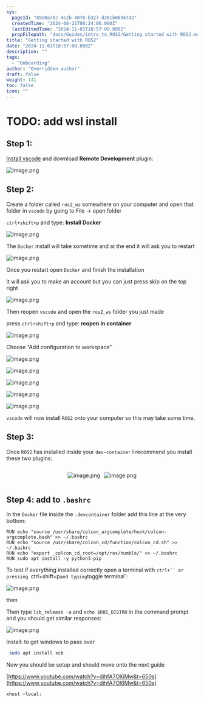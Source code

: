 ```yaml
---
sys:
  pageId: "89e0a78c-4e2b-4070-b327-d28cb0694742"
  createdTime: "2024-08-21T00:24:00.000Z"
  lastEditedTime: "2024-11-01T18:57:00.000Z"
  propFilepath: "docs/Guides/intro_to_ROS2/Getting started with ROS2.md"
title: "Getting started with ROS2"
date: "2024-11-01T18:57:00.000Z"
description: ""
tags:
  - "Onboarding"
author: "Overridden author"
draft: false
weight: 141
toc: false
icon: ""
---
```


# TODO: add wsl install

## Step 1:

[Install vscode](https://code.visualstudio.com/download) and download **Remote Development** plugin:

![image.png](https://prod-files-secure.s3.us-west-2.amazonaws.com/d518164a-d88e-44d1-a4ee-3adb3bd8bce0/efb52993-1881-4a40-b95e-6f020334f022/image.png?X-Amz-Algorithm=AWS4-HMAC-SHA256&X-Amz-Content-Sha256=UNSIGNED-PAYLOAD&X-Amz-Credential=ASIAZI2LB466ZXSFVZGH%2F20250412%2Fus-west-2%2Fs3%2Faws4_request&X-Amz-Date=20250412T140148Z&X-Amz-Expires=3600&X-Amz-Security-Token=IQoJb3JpZ2luX2VjEF0aCXVzLXdlc3QtMiJHMEUCIAxtt3%2BkFwhjJaryz0eStReautFoUTrxOXX4NzIlxzfgAiEAo6vomChDFuZGzBNPgYG%2FwNJN6%2FZ5VZ8tO7vbVNSUgP4qiAQI1v%2F%2F%2F%2F%2F%2F%2F%2F%2F%2FARAAGgw2Mzc0MjMxODM4MDUiDK5vU6vkSsGM84uZESrcAwAcRIkLFhzJSwdQQ4LFGwZ2Ms0GD1Sk04p%2B6DLKfEyQxQf0PcPe6YWwZWtzL0qmTc6mxmagiuJ1xbSvUovIfX%2BJ%2BH%2FrFCqUULAfnqu0xOzwOURXepEoQlUpDHEq5JZi8dLQByFml8Wl9%2FtrDoHfQEsF4O1RqVr22JgcZ9wCNxQyVpL5ixg99xjsFD73FQ%2FrN8VeUvjoABxF16mOyE3ChaBqjgOM6IXcDlU02kfgAtuiBuDjDwMRBegXs%2Bt%2Fyk7bKsEFEpdfZFv9YsgX7BF4awydwHM80h52jV8oJVhC4UGt5Wq7mpjxzkgPXyZBlSmmEm7kQ4lBkM51Jlb2FpuCjEQicIyHgi%2Bj%2BX5o6jGCjd1oHtzauna5M9XGaGxN3SyF3TcGK87C8nJMuMbpGVt2aSgSiD8sia7QpL4gm0%2FJ0L977%2Bh4zEuLBaVGLeEbVV5RVK8ijJNz1QhazEHIda2Hz8F2L%2B8khQJXHHemlAQYOsnZIrFGSYz9mdAmIoBABJiJV37Bvb9DMHpM%2Fr46JVsLvwjwIOgx5hySRnzRceIAz1c36s1A8UksEGMS8b352h3L1ntACMwSx9976sq81XNCY14Jf5wydzLU3bKp55Iq3ImxQ4shoBbsqR%2F%2BOcZgMJDM6b8GOqUBA0cFbvdZ0307MqPpjjJoOwvS7Wnxgcg4U1q7sVv6Mq5PDRmS9%2FFxf5XFigP%2Fu3Dxk0p8B3HeFOKxLo9hJyIkpKowgkrDNqt3OAaKjfiX9WnxGnBC8b7hmlNFHa4kT%2FV%2FPB2WmnTx4W4tybiWT98X9C86v0QwdYQ%2Ba5k%2BI2KTTbgjIVlpBdrxAuG%2Fm2zxVypNkypN1EXLpwT7zZ2GRLT65X8SgRUJ&X-Amz-Signature=943c843df1f437669e06fad617f87f4a7aea22bd54647d9014207d076e5481f0&X-Amz-SignedHeaders=host&x-id=GetObject)

## Step 2:

Create a folder called `ros2_ws` somewhere on your computer and open that folder in `vscode` by going to File → open folder 

`ctrl+shift+p` and type: **Install Docker**

![image.png](https://prod-files-secure.s3.us-west-2.amazonaws.com/d518164a-d88e-44d1-a4ee-3adb3bd8bce0/2269dc0e-1cd5-47ff-bceb-c04ad9b2eab0/image.png?X-Amz-Algorithm=AWS4-HMAC-SHA256&X-Amz-Content-Sha256=UNSIGNED-PAYLOAD&X-Amz-Credential=ASIAZI2LB466ZXSFVZGH%2F20250412%2Fus-west-2%2Fs3%2Faws4_request&X-Amz-Date=20250412T140148Z&X-Amz-Expires=3600&X-Amz-Security-Token=IQoJb3JpZ2luX2VjEF0aCXVzLXdlc3QtMiJHMEUCIAxtt3%2BkFwhjJaryz0eStReautFoUTrxOXX4NzIlxzfgAiEAo6vomChDFuZGzBNPgYG%2FwNJN6%2FZ5VZ8tO7vbVNSUgP4qiAQI1v%2F%2F%2F%2F%2F%2F%2F%2F%2F%2FARAAGgw2Mzc0MjMxODM4MDUiDK5vU6vkSsGM84uZESrcAwAcRIkLFhzJSwdQQ4LFGwZ2Ms0GD1Sk04p%2B6DLKfEyQxQf0PcPe6YWwZWtzL0qmTc6mxmagiuJ1xbSvUovIfX%2BJ%2BH%2FrFCqUULAfnqu0xOzwOURXepEoQlUpDHEq5JZi8dLQByFml8Wl9%2FtrDoHfQEsF4O1RqVr22JgcZ9wCNxQyVpL5ixg99xjsFD73FQ%2FrN8VeUvjoABxF16mOyE3ChaBqjgOM6IXcDlU02kfgAtuiBuDjDwMRBegXs%2Bt%2Fyk7bKsEFEpdfZFv9YsgX7BF4awydwHM80h52jV8oJVhC4UGt5Wq7mpjxzkgPXyZBlSmmEm7kQ4lBkM51Jlb2FpuCjEQicIyHgi%2Bj%2BX5o6jGCjd1oHtzauna5M9XGaGxN3SyF3TcGK87C8nJMuMbpGVt2aSgSiD8sia7QpL4gm0%2FJ0L977%2Bh4zEuLBaVGLeEbVV5RVK8ijJNz1QhazEHIda2Hz8F2L%2B8khQJXHHemlAQYOsnZIrFGSYz9mdAmIoBABJiJV37Bvb9DMHpM%2Fr46JVsLvwjwIOgx5hySRnzRceIAz1c36s1A8UksEGMS8b352h3L1ntACMwSx9976sq81XNCY14Jf5wydzLU3bKp55Iq3ImxQ4shoBbsqR%2F%2BOcZgMJDM6b8GOqUBA0cFbvdZ0307MqPpjjJoOwvS7Wnxgcg4U1q7sVv6Mq5PDRmS9%2FFxf5XFigP%2Fu3Dxk0p8B3HeFOKxLo9hJyIkpKowgkrDNqt3OAaKjfiX9WnxGnBC8b7hmlNFHa4kT%2FV%2FPB2WmnTx4W4tybiWT98X9C86v0QwdYQ%2Ba5k%2BI2KTTbgjIVlpBdrxAuG%2Fm2zxVypNkypN1EXLpwT7zZ2GRLT65X8SgRUJ&X-Amz-Signature=880fa75b667d2ee870d5fb53320b2406bb83ae641023d0aa7281bae68ca9c382&X-Amz-SignedHeaders=host&x-id=GetObject)

The `Docker` install will take sometime and at the end it will ask you to restart

![image.png](https://prod-files-secure.s3.us-west-2.amazonaws.com/d518164a-d88e-44d1-a4ee-3adb3bd8bce0/ed233f78-be33-4b1f-b89c-9c346c0e961e/image.png?X-Amz-Algorithm=AWS4-HMAC-SHA256&X-Amz-Content-Sha256=UNSIGNED-PAYLOAD&X-Amz-Credential=ASIAZI2LB466ZXSFVZGH%2F20250412%2Fus-west-2%2Fs3%2Faws4_request&X-Amz-Date=20250412T140148Z&X-Amz-Expires=3600&X-Amz-Security-Token=IQoJb3JpZ2luX2VjEF0aCXVzLXdlc3QtMiJHMEUCIAxtt3%2BkFwhjJaryz0eStReautFoUTrxOXX4NzIlxzfgAiEAo6vomChDFuZGzBNPgYG%2FwNJN6%2FZ5VZ8tO7vbVNSUgP4qiAQI1v%2F%2F%2F%2F%2F%2F%2F%2F%2F%2FARAAGgw2Mzc0MjMxODM4MDUiDK5vU6vkSsGM84uZESrcAwAcRIkLFhzJSwdQQ4LFGwZ2Ms0GD1Sk04p%2B6DLKfEyQxQf0PcPe6YWwZWtzL0qmTc6mxmagiuJ1xbSvUovIfX%2BJ%2BH%2FrFCqUULAfnqu0xOzwOURXepEoQlUpDHEq5JZi8dLQByFml8Wl9%2FtrDoHfQEsF4O1RqVr22JgcZ9wCNxQyVpL5ixg99xjsFD73FQ%2FrN8VeUvjoABxF16mOyE3ChaBqjgOM6IXcDlU02kfgAtuiBuDjDwMRBegXs%2Bt%2Fyk7bKsEFEpdfZFv9YsgX7BF4awydwHM80h52jV8oJVhC4UGt5Wq7mpjxzkgPXyZBlSmmEm7kQ4lBkM51Jlb2FpuCjEQicIyHgi%2Bj%2BX5o6jGCjd1oHtzauna5M9XGaGxN3SyF3TcGK87C8nJMuMbpGVt2aSgSiD8sia7QpL4gm0%2FJ0L977%2Bh4zEuLBaVGLeEbVV5RVK8ijJNz1QhazEHIda2Hz8F2L%2B8khQJXHHemlAQYOsnZIrFGSYz9mdAmIoBABJiJV37Bvb9DMHpM%2Fr46JVsLvwjwIOgx5hySRnzRceIAz1c36s1A8UksEGMS8b352h3L1ntACMwSx9976sq81XNCY14Jf5wydzLU3bKp55Iq3ImxQ4shoBbsqR%2F%2BOcZgMJDM6b8GOqUBA0cFbvdZ0307MqPpjjJoOwvS7Wnxgcg4U1q7sVv6Mq5PDRmS9%2FFxf5XFigP%2Fu3Dxk0p8B3HeFOKxLo9hJyIkpKowgkrDNqt3OAaKjfiX9WnxGnBC8b7hmlNFHa4kT%2FV%2FPB2WmnTx4W4tybiWT98X9C86v0QwdYQ%2Ba5k%2BI2KTTbgjIVlpBdrxAuG%2Fm2zxVypNkypN1EXLpwT7zZ2GRLT65X8SgRUJ&X-Amz-Signature=e0c83e62496c8070c65e1d3720e953fd59c5ac1f5af568694431a1fdf211ec83&X-Amz-SignedHeaders=host&x-id=GetObject)

Once you restart open `Docker` and finish the installation

It will ask you to make an account but you can just press skip on the top right

![image.png](https://prod-files-secure.s3.us-west-2.amazonaws.com/d518164a-d88e-44d1-a4ee-3adb3bd8bce0/21010ad9-1659-4fd9-9f59-9932a09b2a3d/image.png?X-Amz-Algorithm=AWS4-HMAC-SHA256&X-Amz-Content-Sha256=UNSIGNED-PAYLOAD&X-Amz-Credential=ASIAZI2LB466ZXSFVZGH%2F20250412%2Fus-west-2%2Fs3%2Faws4_request&X-Amz-Date=20250412T140148Z&X-Amz-Expires=3600&X-Amz-Security-Token=IQoJb3JpZ2luX2VjEF0aCXVzLXdlc3QtMiJHMEUCIAxtt3%2BkFwhjJaryz0eStReautFoUTrxOXX4NzIlxzfgAiEAo6vomChDFuZGzBNPgYG%2FwNJN6%2FZ5VZ8tO7vbVNSUgP4qiAQI1v%2F%2F%2F%2F%2F%2F%2F%2F%2F%2FARAAGgw2Mzc0MjMxODM4MDUiDK5vU6vkSsGM84uZESrcAwAcRIkLFhzJSwdQQ4LFGwZ2Ms0GD1Sk04p%2B6DLKfEyQxQf0PcPe6YWwZWtzL0qmTc6mxmagiuJ1xbSvUovIfX%2BJ%2BH%2FrFCqUULAfnqu0xOzwOURXepEoQlUpDHEq5JZi8dLQByFml8Wl9%2FtrDoHfQEsF4O1RqVr22JgcZ9wCNxQyVpL5ixg99xjsFD73FQ%2FrN8VeUvjoABxF16mOyE3ChaBqjgOM6IXcDlU02kfgAtuiBuDjDwMRBegXs%2Bt%2Fyk7bKsEFEpdfZFv9YsgX7BF4awydwHM80h52jV8oJVhC4UGt5Wq7mpjxzkgPXyZBlSmmEm7kQ4lBkM51Jlb2FpuCjEQicIyHgi%2Bj%2BX5o6jGCjd1oHtzauna5M9XGaGxN3SyF3TcGK87C8nJMuMbpGVt2aSgSiD8sia7QpL4gm0%2FJ0L977%2Bh4zEuLBaVGLeEbVV5RVK8ijJNz1QhazEHIda2Hz8F2L%2B8khQJXHHemlAQYOsnZIrFGSYz9mdAmIoBABJiJV37Bvb9DMHpM%2Fr46JVsLvwjwIOgx5hySRnzRceIAz1c36s1A8UksEGMS8b352h3L1ntACMwSx9976sq81XNCY14Jf5wydzLU3bKp55Iq3ImxQ4shoBbsqR%2F%2BOcZgMJDM6b8GOqUBA0cFbvdZ0307MqPpjjJoOwvS7Wnxgcg4U1q7sVv6Mq5PDRmS9%2FFxf5XFigP%2Fu3Dxk0p8B3HeFOKxLo9hJyIkpKowgkrDNqt3OAaKjfiX9WnxGnBC8b7hmlNFHa4kT%2FV%2FPB2WmnTx4W4tybiWT98X9C86v0QwdYQ%2Ba5k%2BI2KTTbgjIVlpBdrxAuG%2Fm2zxVypNkypN1EXLpwT7zZ2GRLT65X8SgRUJ&X-Amz-Signature=1ab60b9ae43e4b24302e78bffe762af44e10763a369af96cb1931fdcfcdb691f&X-Amz-SignedHeaders=host&x-id=GetObject)

Then reopen `vscode` and open the `ros2_ws` folder you just made

press `ctrl+shift+p` and type: **reopen in container**

![image.png](https://prod-files-secure.s3.us-west-2.amazonaws.com/d518164a-d88e-44d1-a4ee-3adb3bd8bce0/4e93b8c2-41ad-488c-8095-c74205196118/image.png?X-Amz-Algorithm=AWS4-HMAC-SHA256&X-Amz-Content-Sha256=UNSIGNED-PAYLOAD&X-Amz-Credential=ASIAZI2LB466ZXSFVZGH%2F20250412%2Fus-west-2%2Fs3%2Faws4_request&X-Amz-Date=20250412T140148Z&X-Amz-Expires=3600&X-Amz-Security-Token=IQoJb3JpZ2luX2VjEF0aCXVzLXdlc3QtMiJHMEUCIAxtt3%2BkFwhjJaryz0eStReautFoUTrxOXX4NzIlxzfgAiEAo6vomChDFuZGzBNPgYG%2FwNJN6%2FZ5VZ8tO7vbVNSUgP4qiAQI1v%2F%2F%2F%2F%2F%2F%2F%2F%2F%2FARAAGgw2Mzc0MjMxODM4MDUiDK5vU6vkSsGM84uZESrcAwAcRIkLFhzJSwdQQ4LFGwZ2Ms0GD1Sk04p%2B6DLKfEyQxQf0PcPe6YWwZWtzL0qmTc6mxmagiuJ1xbSvUovIfX%2BJ%2BH%2FrFCqUULAfnqu0xOzwOURXepEoQlUpDHEq5JZi8dLQByFml8Wl9%2FtrDoHfQEsF4O1RqVr22JgcZ9wCNxQyVpL5ixg99xjsFD73FQ%2FrN8VeUvjoABxF16mOyE3ChaBqjgOM6IXcDlU02kfgAtuiBuDjDwMRBegXs%2Bt%2Fyk7bKsEFEpdfZFv9YsgX7BF4awydwHM80h52jV8oJVhC4UGt5Wq7mpjxzkgPXyZBlSmmEm7kQ4lBkM51Jlb2FpuCjEQicIyHgi%2Bj%2BX5o6jGCjd1oHtzauna5M9XGaGxN3SyF3TcGK87C8nJMuMbpGVt2aSgSiD8sia7QpL4gm0%2FJ0L977%2Bh4zEuLBaVGLeEbVV5RVK8ijJNz1QhazEHIda2Hz8F2L%2B8khQJXHHemlAQYOsnZIrFGSYz9mdAmIoBABJiJV37Bvb9DMHpM%2Fr46JVsLvwjwIOgx5hySRnzRceIAz1c36s1A8UksEGMS8b352h3L1ntACMwSx9976sq81XNCY14Jf5wydzLU3bKp55Iq3ImxQ4shoBbsqR%2F%2BOcZgMJDM6b8GOqUBA0cFbvdZ0307MqPpjjJoOwvS7Wnxgcg4U1q7sVv6Mq5PDRmS9%2FFxf5XFigP%2Fu3Dxk0p8B3HeFOKxLo9hJyIkpKowgkrDNqt3OAaKjfiX9WnxGnBC8b7hmlNFHa4kT%2FV%2FPB2WmnTx4W4tybiWT98X9C86v0QwdYQ%2Ba5k%2BI2KTTbgjIVlpBdrxAuG%2Fm2zxVypNkypN1EXLpwT7zZ2GRLT65X8SgRUJ&X-Amz-Signature=118d0d3368d77fa0e2f46880437e82e7cf610fe817b3acc8abb8bcaf5c7eef5c&X-Amz-SignedHeaders=host&x-id=GetObject)

Choose “Add configuration to workspace”

![image.png](https://prod-files-secure.s3.us-west-2.amazonaws.com/d518164a-d88e-44d1-a4ee-3adb3bd8bce0/9560b282-5060-4989-ba37-97e7b2c22476/image.png?X-Amz-Algorithm=AWS4-HMAC-SHA256&X-Amz-Content-Sha256=UNSIGNED-PAYLOAD&X-Amz-Credential=ASIAZI2LB466ZXSFVZGH%2F20250412%2Fus-west-2%2Fs3%2Faws4_request&X-Amz-Date=20250412T140148Z&X-Amz-Expires=3600&X-Amz-Security-Token=IQoJb3JpZ2luX2VjEF0aCXVzLXdlc3QtMiJHMEUCIAxtt3%2BkFwhjJaryz0eStReautFoUTrxOXX4NzIlxzfgAiEAo6vomChDFuZGzBNPgYG%2FwNJN6%2FZ5VZ8tO7vbVNSUgP4qiAQI1v%2F%2F%2F%2F%2F%2F%2F%2F%2F%2FARAAGgw2Mzc0MjMxODM4MDUiDK5vU6vkSsGM84uZESrcAwAcRIkLFhzJSwdQQ4LFGwZ2Ms0GD1Sk04p%2B6DLKfEyQxQf0PcPe6YWwZWtzL0qmTc6mxmagiuJ1xbSvUovIfX%2BJ%2BH%2FrFCqUULAfnqu0xOzwOURXepEoQlUpDHEq5JZi8dLQByFml8Wl9%2FtrDoHfQEsF4O1RqVr22JgcZ9wCNxQyVpL5ixg99xjsFD73FQ%2FrN8VeUvjoABxF16mOyE3ChaBqjgOM6IXcDlU02kfgAtuiBuDjDwMRBegXs%2Bt%2Fyk7bKsEFEpdfZFv9YsgX7BF4awydwHM80h52jV8oJVhC4UGt5Wq7mpjxzkgPXyZBlSmmEm7kQ4lBkM51Jlb2FpuCjEQicIyHgi%2Bj%2BX5o6jGCjd1oHtzauna5M9XGaGxN3SyF3TcGK87C8nJMuMbpGVt2aSgSiD8sia7QpL4gm0%2FJ0L977%2Bh4zEuLBaVGLeEbVV5RVK8ijJNz1QhazEHIda2Hz8F2L%2B8khQJXHHemlAQYOsnZIrFGSYz9mdAmIoBABJiJV37Bvb9DMHpM%2Fr46JVsLvwjwIOgx5hySRnzRceIAz1c36s1A8UksEGMS8b352h3L1ntACMwSx9976sq81XNCY14Jf5wydzLU3bKp55Iq3ImxQ4shoBbsqR%2F%2BOcZgMJDM6b8GOqUBA0cFbvdZ0307MqPpjjJoOwvS7Wnxgcg4U1q7sVv6Mq5PDRmS9%2FFxf5XFigP%2Fu3Dxk0p8B3HeFOKxLo9hJyIkpKowgkrDNqt3OAaKjfiX9WnxGnBC8b7hmlNFHa4kT%2FV%2FPB2WmnTx4W4tybiWT98X9C86v0QwdYQ%2Ba5k%2BI2KTTbgjIVlpBdrxAuG%2Fm2zxVypNkypN1EXLpwT7zZ2GRLT65X8SgRUJ&X-Amz-Signature=ad500a46ca2bb3dde7c33ae047e5563e8f6f26bcd62ae6692ebe3626fdcdf8c8&X-Amz-SignedHeaders=host&x-id=GetObject)

![image.png](https://prod-files-secure.s3.us-west-2.amazonaws.com/d518164a-d88e-44d1-a4ee-3adb3bd8bce0/2ee63f81-886b-48e8-a553-dc6e5eac99e4/image.png?X-Amz-Algorithm=AWS4-HMAC-SHA256&X-Amz-Content-Sha256=UNSIGNED-PAYLOAD&X-Amz-Credential=ASIAZI2LB466ZXSFVZGH%2F20250412%2Fus-west-2%2Fs3%2Faws4_request&X-Amz-Date=20250412T140148Z&X-Amz-Expires=3600&X-Amz-Security-Token=IQoJb3JpZ2luX2VjEF0aCXVzLXdlc3QtMiJHMEUCIAxtt3%2BkFwhjJaryz0eStReautFoUTrxOXX4NzIlxzfgAiEAo6vomChDFuZGzBNPgYG%2FwNJN6%2FZ5VZ8tO7vbVNSUgP4qiAQI1v%2F%2F%2F%2F%2F%2F%2F%2F%2F%2FARAAGgw2Mzc0MjMxODM4MDUiDK5vU6vkSsGM84uZESrcAwAcRIkLFhzJSwdQQ4LFGwZ2Ms0GD1Sk04p%2B6DLKfEyQxQf0PcPe6YWwZWtzL0qmTc6mxmagiuJ1xbSvUovIfX%2BJ%2BH%2FrFCqUULAfnqu0xOzwOURXepEoQlUpDHEq5JZi8dLQByFml8Wl9%2FtrDoHfQEsF4O1RqVr22JgcZ9wCNxQyVpL5ixg99xjsFD73FQ%2FrN8VeUvjoABxF16mOyE3ChaBqjgOM6IXcDlU02kfgAtuiBuDjDwMRBegXs%2Bt%2Fyk7bKsEFEpdfZFv9YsgX7BF4awydwHM80h52jV8oJVhC4UGt5Wq7mpjxzkgPXyZBlSmmEm7kQ4lBkM51Jlb2FpuCjEQicIyHgi%2Bj%2BX5o6jGCjd1oHtzauna5M9XGaGxN3SyF3TcGK87C8nJMuMbpGVt2aSgSiD8sia7QpL4gm0%2FJ0L977%2Bh4zEuLBaVGLeEbVV5RVK8ijJNz1QhazEHIda2Hz8F2L%2B8khQJXHHemlAQYOsnZIrFGSYz9mdAmIoBABJiJV37Bvb9DMHpM%2Fr46JVsLvwjwIOgx5hySRnzRceIAz1c36s1A8UksEGMS8b352h3L1ntACMwSx9976sq81XNCY14Jf5wydzLU3bKp55Iq3ImxQ4shoBbsqR%2F%2BOcZgMJDM6b8GOqUBA0cFbvdZ0307MqPpjjJoOwvS7Wnxgcg4U1q7sVv6Mq5PDRmS9%2FFxf5XFigP%2Fu3Dxk0p8B3HeFOKxLo9hJyIkpKowgkrDNqt3OAaKjfiX9WnxGnBC8b7hmlNFHa4kT%2FV%2FPB2WmnTx4W4tybiWT98X9C86v0QwdYQ%2Ba5k%2BI2KTTbgjIVlpBdrxAuG%2Fm2zxVypNkypN1EXLpwT7zZ2GRLT65X8SgRUJ&X-Amz-Signature=31229b96307cb294c1a257910014b50a1e0a331c4ff625fe251f1525ac6cd25d&X-Amz-SignedHeaders=host&x-id=GetObject)

![image.png](https://prod-files-secure.s3.us-west-2.amazonaws.com/d518164a-d88e-44d1-a4ee-3adb3bd8bce0/ae1580b2-b048-407e-aed9-b584224a7a04/image.png?X-Amz-Algorithm=AWS4-HMAC-SHA256&X-Amz-Content-Sha256=UNSIGNED-PAYLOAD&X-Amz-Credential=ASIAZI2LB466ZXSFVZGH%2F20250412%2Fus-west-2%2Fs3%2Faws4_request&X-Amz-Date=20250412T140148Z&X-Amz-Expires=3600&X-Amz-Security-Token=IQoJb3JpZ2luX2VjEF0aCXVzLXdlc3QtMiJHMEUCIAxtt3%2BkFwhjJaryz0eStReautFoUTrxOXX4NzIlxzfgAiEAo6vomChDFuZGzBNPgYG%2FwNJN6%2FZ5VZ8tO7vbVNSUgP4qiAQI1v%2F%2F%2F%2F%2F%2F%2F%2F%2F%2FARAAGgw2Mzc0MjMxODM4MDUiDK5vU6vkSsGM84uZESrcAwAcRIkLFhzJSwdQQ4LFGwZ2Ms0GD1Sk04p%2B6DLKfEyQxQf0PcPe6YWwZWtzL0qmTc6mxmagiuJ1xbSvUovIfX%2BJ%2BH%2FrFCqUULAfnqu0xOzwOURXepEoQlUpDHEq5JZi8dLQByFml8Wl9%2FtrDoHfQEsF4O1RqVr22JgcZ9wCNxQyVpL5ixg99xjsFD73FQ%2FrN8VeUvjoABxF16mOyE3ChaBqjgOM6IXcDlU02kfgAtuiBuDjDwMRBegXs%2Bt%2Fyk7bKsEFEpdfZFv9YsgX7BF4awydwHM80h52jV8oJVhC4UGt5Wq7mpjxzkgPXyZBlSmmEm7kQ4lBkM51Jlb2FpuCjEQicIyHgi%2Bj%2BX5o6jGCjd1oHtzauna5M9XGaGxN3SyF3TcGK87C8nJMuMbpGVt2aSgSiD8sia7QpL4gm0%2FJ0L977%2Bh4zEuLBaVGLeEbVV5RVK8ijJNz1QhazEHIda2Hz8F2L%2B8khQJXHHemlAQYOsnZIrFGSYz9mdAmIoBABJiJV37Bvb9DMHpM%2Fr46JVsLvwjwIOgx5hySRnzRceIAz1c36s1A8UksEGMS8b352h3L1ntACMwSx9976sq81XNCY14Jf5wydzLU3bKp55Iq3ImxQ4shoBbsqR%2F%2BOcZgMJDM6b8GOqUBA0cFbvdZ0307MqPpjjJoOwvS7Wnxgcg4U1q7sVv6Mq5PDRmS9%2FFxf5XFigP%2Fu3Dxk0p8B3HeFOKxLo9hJyIkpKowgkrDNqt3OAaKjfiX9WnxGnBC8b7hmlNFHa4kT%2FV%2FPB2WmnTx4W4tybiWT98X9C86v0QwdYQ%2Ba5k%2BI2KTTbgjIVlpBdrxAuG%2Fm2zxVypNkypN1EXLpwT7zZ2GRLT65X8SgRUJ&X-Amz-Signature=56fdb3660f7bc4d8c15bbea35c13adf27014b7a53a576d9f3c23c4390851bcda&X-Amz-SignedHeaders=host&x-id=GetObject)

![image.png](https://prod-files-secure.s3.us-west-2.amazonaws.com/d518164a-d88e-44d1-a4ee-3adb3bd8bce0/53255b28-f75e-430f-b9e3-c0ac8577e42b/image.png?X-Amz-Algorithm=AWS4-HMAC-SHA256&X-Amz-Content-Sha256=UNSIGNED-PAYLOAD&X-Amz-Credential=ASIAZI2LB466ZXSFVZGH%2F20250412%2Fus-west-2%2Fs3%2Faws4_request&X-Amz-Date=20250412T140148Z&X-Amz-Expires=3600&X-Amz-Security-Token=IQoJb3JpZ2luX2VjEF0aCXVzLXdlc3QtMiJHMEUCIAxtt3%2BkFwhjJaryz0eStReautFoUTrxOXX4NzIlxzfgAiEAo6vomChDFuZGzBNPgYG%2FwNJN6%2FZ5VZ8tO7vbVNSUgP4qiAQI1v%2F%2F%2F%2F%2F%2F%2F%2F%2F%2FARAAGgw2Mzc0MjMxODM4MDUiDK5vU6vkSsGM84uZESrcAwAcRIkLFhzJSwdQQ4LFGwZ2Ms0GD1Sk04p%2B6DLKfEyQxQf0PcPe6YWwZWtzL0qmTc6mxmagiuJ1xbSvUovIfX%2BJ%2BH%2FrFCqUULAfnqu0xOzwOURXepEoQlUpDHEq5JZi8dLQByFml8Wl9%2FtrDoHfQEsF4O1RqVr22JgcZ9wCNxQyVpL5ixg99xjsFD73FQ%2FrN8VeUvjoABxF16mOyE3ChaBqjgOM6IXcDlU02kfgAtuiBuDjDwMRBegXs%2Bt%2Fyk7bKsEFEpdfZFv9YsgX7BF4awydwHM80h52jV8oJVhC4UGt5Wq7mpjxzkgPXyZBlSmmEm7kQ4lBkM51Jlb2FpuCjEQicIyHgi%2Bj%2BX5o6jGCjd1oHtzauna5M9XGaGxN3SyF3TcGK87C8nJMuMbpGVt2aSgSiD8sia7QpL4gm0%2FJ0L977%2Bh4zEuLBaVGLeEbVV5RVK8ijJNz1QhazEHIda2Hz8F2L%2B8khQJXHHemlAQYOsnZIrFGSYz9mdAmIoBABJiJV37Bvb9DMHpM%2Fr46JVsLvwjwIOgx5hySRnzRceIAz1c36s1A8UksEGMS8b352h3L1ntACMwSx9976sq81XNCY14Jf5wydzLU3bKp55Iq3ImxQ4shoBbsqR%2F%2BOcZgMJDM6b8GOqUBA0cFbvdZ0307MqPpjjJoOwvS7Wnxgcg4U1q7sVv6Mq5PDRmS9%2FFxf5XFigP%2Fu3Dxk0p8B3HeFOKxLo9hJyIkpKowgkrDNqt3OAaKjfiX9WnxGnBC8b7hmlNFHa4kT%2FV%2FPB2WmnTx4W4tybiWT98X9C86v0QwdYQ%2Ba5k%2BI2KTTbgjIVlpBdrxAuG%2Fm2zxVypNkypN1EXLpwT7zZ2GRLT65X8SgRUJ&X-Amz-Signature=7643a300f4876d921d7f9530ed6afc96a0016f9253afe38b1a72c401b467772d&X-Amz-SignedHeaders=host&x-id=GetObject)

![image.png](https://prod-files-secure.s3.us-west-2.amazonaws.com/d518164a-d88e-44d1-a4ee-3adb3bd8bce0/7c562767-5af9-4ffb-97d1-327bcdf4ee00/image.png?X-Amz-Algorithm=AWS4-HMAC-SHA256&X-Amz-Content-Sha256=UNSIGNED-PAYLOAD&X-Amz-Credential=ASIAZI2LB466ZXSFVZGH%2F20250412%2Fus-west-2%2Fs3%2Faws4_request&X-Amz-Date=20250412T140148Z&X-Amz-Expires=3600&X-Amz-Security-Token=IQoJb3JpZ2luX2VjEF0aCXVzLXdlc3QtMiJHMEUCIAxtt3%2BkFwhjJaryz0eStReautFoUTrxOXX4NzIlxzfgAiEAo6vomChDFuZGzBNPgYG%2FwNJN6%2FZ5VZ8tO7vbVNSUgP4qiAQI1v%2F%2F%2F%2F%2F%2F%2F%2F%2F%2FARAAGgw2Mzc0MjMxODM4MDUiDK5vU6vkSsGM84uZESrcAwAcRIkLFhzJSwdQQ4LFGwZ2Ms0GD1Sk04p%2B6DLKfEyQxQf0PcPe6YWwZWtzL0qmTc6mxmagiuJ1xbSvUovIfX%2BJ%2BH%2FrFCqUULAfnqu0xOzwOURXepEoQlUpDHEq5JZi8dLQByFml8Wl9%2FtrDoHfQEsF4O1RqVr22JgcZ9wCNxQyVpL5ixg99xjsFD73FQ%2FrN8VeUvjoABxF16mOyE3ChaBqjgOM6IXcDlU02kfgAtuiBuDjDwMRBegXs%2Bt%2Fyk7bKsEFEpdfZFv9YsgX7BF4awydwHM80h52jV8oJVhC4UGt5Wq7mpjxzkgPXyZBlSmmEm7kQ4lBkM51Jlb2FpuCjEQicIyHgi%2Bj%2BX5o6jGCjd1oHtzauna5M9XGaGxN3SyF3TcGK87C8nJMuMbpGVt2aSgSiD8sia7QpL4gm0%2FJ0L977%2Bh4zEuLBaVGLeEbVV5RVK8ijJNz1QhazEHIda2Hz8F2L%2B8khQJXHHemlAQYOsnZIrFGSYz9mdAmIoBABJiJV37Bvb9DMHpM%2Fr46JVsLvwjwIOgx5hySRnzRceIAz1c36s1A8UksEGMS8b352h3L1ntACMwSx9976sq81XNCY14Jf5wydzLU3bKp55Iq3ImxQ4shoBbsqR%2F%2BOcZgMJDM6b8GOqUBA0cFbvdZ0307MqPpjjJoOwvS7Wnxgcg4U1q7sVv6Mq5PDRmS9%2FFxf5XFigP%2Fu3Dxk0p8B3HeFOKxLo9hJyIkpKowgkrDNqt3OAaKjfiX9WnxGnBC8b7hmlNFHa4kT%2FV%2FPB2WmnTx4W4tybiWT98X9C86v0QwdYQ%2Ba5k%2BI2KTTbgjIVlpBdrxAuG%2Fm2zxVypNkypN1EXLpwT7zZ2GRLT65X8SgRUJ&X-Amz-Signature=72d761639416bc0edcd75f2ed46ebb362a281b834f3a3ca9f07f9a8a117fa6bc&X-Amz-SignedHeaders=host&x-id=GetObject)

`vscode` will now install `ROS2` onto your computer so this may take some time.

## Step 3:

Once `ROS2` has installed inside your `dev-container` I recommend you install these two plugins:

<div style="display: flex;flex-direction: row; column-gap:10px; max-width: 630px;justify-content: center;">
<div>

![image.png](https://prod-files-secure.s3.us-west-2.amazonaws.com/d518164a-d88e-44d1-a4ee-3adb3bd8bce0/3fc3d550-5a54-4ba1-ba6b-faa01cdb7369/image.png?X-Amz-Algorithm=AWS4-HMAC-SHA256&X-Amz-Content-Sha256=UNSIGNED-PAYLOAD&X-Amz-Credential=ASIAZI2LB4666IYI5PH6%2F20250412%2Fus-west-2%2Fs3%2Faws4_request&X-Amz-Date=20250412T140152Z&X-Amz-Expires=3600&X-Amz-Security-Token=IQoJb3JpZ2luX2VjEFkaCXVzLXdlc3QtMiJGMEQCIEXmbWV3JdrjK4DYUtbzE4VGl0Yjnf6aD%2BO6sE9vfdtDAiAkZYSenBz2OOJV%2BlI4t4czHu5JHd7Dw0%2BLKjdgUrYD7CqIBAjR%2F%2F%2F%2F%2F%2F%2F%2F%2F%2F8BEAAaDDYzNzQyMzE4MzgwNSIMulC%2FECgPAUeQDl9SKtwDpddLRuR8%2BMKN8WLsCRoa9OQktVjVrABVR6V0Ufn8qY3VWev8m88rnI2TuCvRpi6l8nBwECxtGhjofCPcCEG3oriHQOWJB8ucRjUjaGXOP80dcH2CZqVsYeb6pUWPSThEdfivlzL9sv%2Fnc8mKIFBFoTdaIl9AIoIhTi65fuJkNtpiy7nvTUlbCEQ4sDrP8aP7oWNpFOuSPkM2Fe6j7EKUT3MwIDSQNL8KRqo5ViV1ZRZ0Guo9rbkQ28x4KeJZf%2FUbsZpDUgDeITojQ6nndq3ANSqij6QkNJup0JQovLtdRX5H3g6m5NtF7WDJ9PIVlj22b3Q1r4q%2Fnk6mVpSaxtRMRKG4Ez%2FHoQL%2BV8Uol5CMze%2BbloiVvTP5TcnGO9q%2B8y5HXHavEHZn8KI9yfhk6Ox9LlbFd%2BLiEMbllSEAvsdmEj30T9raZC55xmp8BnDb%2Bo1VklhVP9BAFPFvHCTNfOMSL6QwnabWCaDDh0jmnh1NAN1lpvakeHlqzKDqYv4FBRGk8WKwZZmeKGkuxSs5txXKWI5fWop20mTqmOj6vjoKtvrXSXjL9I0G2grvPZ%2B51w0GcDDr9LVVrp7n6BqLYLBJPKMMMch9odmlonCXRGk6us3z6SfioZ3U410AU5AwyMbovwY6pgE98vfvoRvSAR1F9gYAAV3cGc3bf6ptjWtVwp3bvAodjNE%2FNlLpKb2QRe887a4ch7v7ERt1k7TrAyYgt5uSiENiMJKpWJ%2BUtrhUhTKN5l7Co4%2FkEcSTuI0oXcddnp10qJKavkqnq4qF5YV%2BNpjEWzSWN1IWSum44OnAITnWEXp9xlURiqNaaPutqS03BeZD6Ene2iHHvGEUPoUrVo0rsG8RZsbid%2BqW&X-Amz-Signature=44cd11c250348915ed98f1dc21a4e6a73ea4ae3e41da4608487c8610bb6c1e7d&X-Amz-SignedHeaders=host&x-id=GetObject)

</div>
<div>

![image.png](https://prod-files-secure.s3.us-west-2.amazonaws.com/d518164a-d88e-44d1-a4ee-3adb3bd8bce0/d994cc66-13c2-4093-a5a3-f84cf4601a82/image.png?X-Amz-Algorithm=AWS4-HMAC-SHA256&X-Amz-Content-Sha256=UNSIGNED-PAYLOAD&X-Amz-Credential=ASIAZI2LB4667DV3WUO5%2F20250412%2Fus-west-2%2Fs3%2Faws4_request&X-Amz-Date=20250412T140152Z&X-Amz-Expires=3600&X-Amz-Security-Token=IQoJb3JpZ2luX2VjEF0aCXVzLXdlc3QtMiJGMEQCIGga1b%2BehYI0FWSCJ3P0ju5GeSEgdUoNzzGIlW2RR0u8AiBxp61r81FMPDDWdS%2FiPSFh6R02EvJZ65AptMijlXie4CqIBAjW%2F%2F%2F%2F%2F%2F%2F%2F%2F%2F8BEAAaDDYzNzQyMzE4MzgwNSIM%2FDS3aX6C6z6BELKmKtwDOYquuYGo%2Bd6YHAiRehUbmG0sOW9NbwYkyrsth98zGuCzQP7Pjyp8Hp%2Fm4ekS%2Fb0MNXSf0Bdkg7PRA00Xf2iCowyQnHGYruoo3gUFk2%2BO1bcSX6J8Ef6%2B22hPmSrc6Msk5fVlt1jk4JFtRB3lfFv%2FcTTIQq8w3uUNpm%2FKa8nesj3RiFxMR%2FoQR2bX8iwsQoVpUQqjCMt2N390W3dDuqJJkjJpmZ08CmzCxmIyH4zVoWw%2Bmo468ac4O6zS8EBJQoONgyIFAqpkznKJJxja%2BxKeTs9TlMiEKaHeF5QaKrYA%2FSIB%2Bf%2FJHcoQD7w%2BQuqzKFE685ry5qwN7aqbzYVtNRB8N%2BhyA6CAP%2F0JMRiVIja02GxrkGRRshSw5arg5TKFMKb5%2F8aXPW7eIg0yjEhFWNwCZSrM9WiSuMC3BcoxEBkI5wUQJScXpPawmEJajUv2CNJLu2Niz%2FzwwjG0AyPIFwbUFb8%2BcSeW9v1PxUKcgNLxiAMi0ltcfjjs3dQtBwabAIRSVaTjaSuzk%2B0kDnRTirPbzcW8PkP7fg5NA8Q3zHYfWYx1%2FMOGeOjcCI%2BIkPCwFt7gHsmNiarShInDybLvNQntiuTtV858p16eS6H8DPGcrbHJ2CSrVRsp3qpNAPAwz8DpvwY6pgFW3SpyRQGuw6tjdYV4vrakd7DJ8jT9uicbA06k4BhA3VKxbEgVcEFJrRRcU8t8okALcozetKkNYVqChwsPa0S67jggwxVLW9o0jjWg9iQbRyJ6xNp3Rk%2Bin07kU7qoR42AlstnJyN04Ucw9I3tjk08tA9oCalXp%2FMUaz5wrO5nkvZG7XGMZvCpxadqcqWBzdICPuM0n0e4idcRYrDJpw%2FclVNU4jQo&X-Amz-Signature=a6968f01baabfe3c428b88d638162597bf5006ad19fef669ce46f2ce8dd7defe&X-Amz-SignedHeaders=host&x-id=GetObject)

</div>
</div>

## Step 4: add to `.bashrc`

In the `Docker` file inside the `.devcontainer` folder add this line at the very bottom: 

```docker
RUN echo "source /usr/share/colcon_argcomplete/hook/colcon-argcomplete.bash" >> ~/.bashrc
RUN echo "source /usr/share/colcon_cd/function/colcon_cd.sh" >> ~/.bashrc
RUN echo "export _colcon_cd_root=/opt/ros/humble/" >> ~/.bashrc
RUN sudo apt install -y python3-pip 
```

To test if everything installed correctly open a terminal with `ctrl+`` or pressing `ctrl+shift+p` and typing `toggle terminal`:

![image.png](https://prod-files-secure.s3.us-west-2.amazonaws.com/d518164a-d88e-44d1-a4ee-3adb3bd8bce0/6a4943d8-b04e-4c02-9a58-775f3384d1a5/image.png?X-Amz-Algorithm=AWS4-HMAC-SHA256&X-Amz-Content-Sha256=UNSIGNED-PAYLOAD&X-Amz-Credential=ASIAZI2LB466ZXSFVZGH%2F20250412%2Fus-west-2%2Fs3%2Faws4_request&X-Amz-Date=20250412T140148Z&X-Amz-Expires=3600&X-Amz-Security-Token=IQoJb3JpZ2luX2VjEF0aCXVzLXdlc3QtMiJHMEUCIAxtt3%2BkFwhjJaryz0eStReautFoUTrxOXX4NzIlxzfgAiEAo6vomChDFuZGzBNPgYG%2FwNJN6%2FZ5VZ8tO7vbVNSUgP4qiAQI1v%2F%2F%2F%2F%2F%2F%2F%2F%2F%2FARAAGgw2Mzc0MjMxODM4MDUiDK5vU6vkSsGM84uZESrcAwAcRIkLFhzJSwdQQ4LFGwZ2Ms0GD1Sk04p%2B6DLKfEyQxQf0PcPe6YWwZWtzL0qmTc6mxmagiuJ1xbSvUovIfX%2BJ%2BH%2FrFCqUULAfnqu0xOzwOURXepEoQlUpDHEq5JZi8dLQByFml8Wl9%2FtrDoHfQEsF4O1RqVr22JgcZ9wCNxQyVpL5ixg99xjsFD73FQ%2FrN8VeUvjoABxF16mOyE3ChaBqjgOM6IXcDlU02kfgAtuiBuDjDwMRBegXs%2Bt%2Fyk7bKsEFEpdfZFv9YsgX7BF4awydwHM80h52jV8oJVhC4UGt5Wq7mpjxzkgPXyZBlSmmEm7kQ4lBkM51Jlb2FpuCjEQicIyHgi%2Bj%2BX5o6jGCjd1oHtzauna5M9XGaGxN3SyF3TcGK87C8nJMuMbpGVt2aSgSiD8sia7QpL4gm0%2FJ0L977%2Bh4zEuLBaVGLeEbVV5RVK8ijJNz1QhazEHIda2Hz8F2L%2B8khQJXHHemlAQYOsnZIrFGSYz9mdAmIoBABJiJV37Bvb9DMHpM%2Fr46JVsLvwjwIOgx5hySRnzRceIAz1c36s1A8UksEGMS8b352h3L1ntACMwSx9976sq81XNCY14Jf5wydzLU3bKp55Iq3ImxQ4shoBbsqR%2F%2BOcZgMJDM6b8GOqUBA0cFbvdZ0307MqPpjjJoOwvS7Wnxgcg4U1q7sVv6Mq5PDRmS9%2FFxf5XFigP%2Fu3Dxk0p8B3HeFOKxLo9hJyIkpKowgkrDNqt3OAaKjfiX9WnxGnBC8b7hmlNFHa4kT%2FV%2FPB2WmnTx4W4tybiWT98X9C86v0QwdYQ%2Ba5k%2BI2KTTbgjIVlpBdrxAuG%2Fm2zxVypNkypN1EXLpwT7zZ2GRLT65X8SgRUJ&X-Amz-Signature=cedbeea58fa288aabe99c19f35def8c549ae1e2ba37cfb0ba767a367d796ec75&X-Amz-SignedHeaders=host&x-id=GetObject)

then 

Then type `lsb_release -a` and `echo $ROS_DISTRO` in the command prompt and you should get similar responses:

![image.png](https://prod-files-secure.s3.us-west-2.amazonaws.com/d518164a-d88e-44d1-a4ee-3adb3bd8bce0/3e635dec-a805-4e85-8b9e-d000e5b71a4e/image.png?X-Amz-Algorithm=AWS4-HMAC-SHA256&X-Amz-Content-Sha256=UNSIGNED-PAYLOAD&X-Amz-Credential=ASIAZI2LB466ZXSFVZGH%2F20250412%2Fus-west-2%2Fs3%2Faws4_request&X-Amz-Date=20250412T140148Z&X-Amz-Expires=3600&X-Amz-Security-Token=IQoJb3JpZ2luX2VjEF0aCXVzLXdlc3QtMiJHMEUCIAxtt3%2BkFwhjJaryz0eStReautFoUTrxOXX4NzIlxzfgAiEAo6vomChDFuZGzBNPgYG%2FwNJN6%2FZ5VZ8tO7vbVNSUgP4qiAQI1v%2F%2F%2F%2F%2F%2F%2F%2F%2F%2FARAAGgw2Mzc0MjMxODM4MDUiDK5vU6vkSsGM84uZESrcAwAcRIkLFhzJSwdQQ4LFGwZ2Ms0GD1Sk04p%2B6DLKfEyQxQf0PcPe6YWwZWtzL0qmTc6mxmagiuJ1xbSvUovIfX%2BJ%2BH%2FrFCqUULAfnqu0xOzwOURXepEoQlUpDHEq5JZi8dLQByFml8Wl9%2FtrDoHfQEsF4O1RqVr22JgcZ9wCNxQyVpL5ixg99xjsFD73FQ%2FrN8VeUvjoABxF16mOyE3ChaBqjgOM6IXcDlU02kfgAtuiBuDjDwMRBegXs%2Bt%2Fyk7bKsEFEpdfZFv9YsgX7BF4awydwHM80h52jV8oJVhC4UGt5Wq7mpjxzkgPXyZBlSmmEm7kQ4lBkM51Jlb2FpuCjEQicIyHgi%2Bj%2BX5o6jGCjd1oHtzauna5M9XGaGxN3SyF3TcGK87C8nJMuMbpGVt2aSgSiD8sia7QpL4gm0%2FJ0L977%2Bh4zEuLBaVGLeEbVV5RVK8ijJNz1QhazEHIda2Hz8F2L%2B8khQJXHHemlAQYOsnZIrFGSYz9mdAmIoBABJiJV37Bvb9DMHpM%2Fr46JVsLvwjwIOgx5hySRnzRceIAz1c36s1A8UksEGMS8b352h3L1ntACMwSx9976sq81XNCY14Jf5wydzLU3bKp55Iq3ImxQ4shoBbsqR%2F%2BOcZgMJDM6b8GOqUBA0cFbvdZ0307MqPpjjJoOwvS7Wnxgcg4U1q7sVv6Mq5PDRmS9%2FFxf5XFigP%2Fu3Dxk0p8B3HeFOKxLo9hJyIkpKowgkrDNqt3OAaKjfiX9WnxGnBC8b7hmlNFHa4kT%2FV%2FPB2WmnTx4W4tybiWT98X9C86v0QwdYQ%2Ba5k%2BI2KTTbgjIVlpBdrxAuG%2Fm2zxVypNkypN1EXLpwT7zZ2GRLT65X8SgRUJ&X-Amz-Signature=a2c2dec097c98ef14ebafa2258357ea78f5c6f850d5e8d80b1a3d0c3c324687a&X-Amz-SignedHeaders=host&x-id=GetObject)

Install:  to get windows to pass over

```bash
 sudo apt install xcb
```

Now you should be setup and should move onto the next guide 

[https://www.youtube.com/watch?v=dihfA7Ol6Mw&t=650s](https://www.youtube.com/watch?v=dihfA7Ol6Mw&t=650s)

```python
xhost +local:
```
